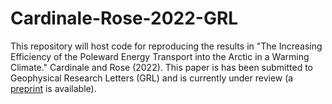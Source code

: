 # Cardinale-Rose-2022-GRL

This repository will host code for reproducing the results in "The Increasing Efficiency of the Poleward Energy Transport into the Arctic in a Warming Climate." Cardinale and Rose (2022). This paper is has been submitted to Geophysical Research Letters (GRL) and is currently under review (a <a href="https://www.essoar.org/doi/10.1002/essoar.10512237.1">preprint</a> is available).
